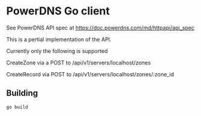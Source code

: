 # PowerDNS Go client

See PowerDNS API spec at https://doc.powerdns.com/md/httpapi/api_spec

This is a pertial implementation of the API.

Currently only the following is supported

CreateZone via a POST to /api/v1/servers/localhost/zones

CreateRecord via POST to /api/v1/servers/localhost/zones/:zone_id


## Building

```shell
go build
```
